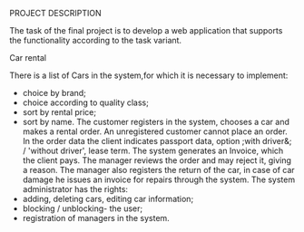 PROJECT DESCRIPTION

The task of the final project is to develop a web application that supports the functionality according to the task
variant.



Car rental 

There is a list of Cars in the system,for which it is necessary to implement:

- choice by brand;
- choice according to quality class;
- sort by rental price;
- sort by name.
  The customer registers in the system, chooses a car and makes a rental order. An
  unregistered customer cannot place an order. In the order data the client indicates passport
  data, option ;with driver&; / &#39;without driver&#39;, lease term. The system generates an Invoice,
  which the client pays.
  The manager reviews the order and may reject it, giving a reason. The manager also
  registers the return of the car, in case of car damage he issues an invoice for repairs through
  the system.
  The system administrator has the rights:
- adding, deleting cars, editing car information;
- blocking / unblocking- the user;
- registration of managers in the system.